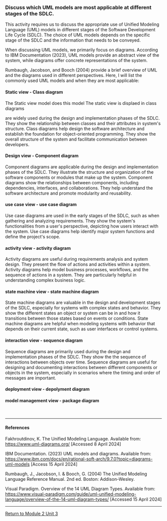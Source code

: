 ### Discuss which UML models are most applicable at different stages of the SDLC. 

This activity requires us to discuss the appropriate use of Unified Modeling Language (UML) models in different stages of the Software Development Life Cycle (SDLC). The choice of UML models depends on the specific stage of the SDLC and the information that needs to be conveyed.

When discussing UML models, we primarily focus on diagrams. According to IBM Documentation (2023), UML models provide an abstract view of the system, while diagrams offer concrete representations of the system.

Rumbaugh, Jacobson, and Booch (2004) provide a brief overview of UML and the diagrams used in different perspectives. Here, I will list the commonly used UML models and when they are most applicable:

#### Static view - Class diagram
The Static view model does  this model 
The static view is displaed in class diagrams

are widely used during the design and implementation phases of the SDLC. They show the relationship between classes and their attributes in system's structure. Class diagrams help design the software architecture and establish the foundation for object-oriented programming. They show the overall structure of the system and facilitate communication between developers.

#### Design view - Component diagram
Component diagrams are applicable during the design and implementation phases of the SDLC. They illustrate the structure and organization of the software components or modules that make up the system. Component diagrams show the relationships between components, including dependencies, interfaces, and collaborations. They help understand the software architecture and promote modularity and reusability.
   
#### use case view - use case diagram
Use case diagrams are used in the early stages of the SDLC, such as when gathering and analyzing requirements. They show the system's functionalities from a user's perspective, depicting how users interact with the system. Use case diagrams help identify major system functions and define the project's scope.

#### activity view - activity diagram
Activity diagrams are useful during requirements analysis and system design. They present the flow of actions and activities within a system. Activity diagrams help model business processes, workflows, and the sequence of actions in a system. They are particularly helpful in understanding complex business logic.

#### state machine view - state machine diagram 
State machine diagrams are valuable in the design and development stages of the SDLC, especially for systems with complex states and behavior. They show the different states an object or system can be in and how it transitions between those states based on events or conditions. State machine diagrams are helpful when modeling systems with behavior that depends on their current state, such as user interfaces or control systems.

#### interaction view - sequence diagram
Sequence diagrams are primarily used during the design and implementation phases of the SDLC. They show the the sequence of interactions between objects over time. Sequence diagrams are useful for designing and documenting interactions between different components or objects in the system, especially in scenarios where the timing and order of messages are important.

#### deployment view - depolyment diagram
#### model management view - package diagram   

<br>

---

#### References

Fakhroutdinov, K.  The Unified Modeling Language.  Available from: https://www.uml-diagrams.org/ [Accessed 8 April 2024]

IBM Documentation. (2023) UML models and diagrams.  Available from: https://www.ibm.com/docs/en/rational-soft-arch/9.7.0?topic=diagrams-uml-models [Access 15 April 2024] 

Rumbaugh, J., Jacobson, I. & Booch, G. (2004) The Unified Modeling Language Reference Manual. 2nd ed. Boston: Addison-Wesley.  

Visual Paradigm. Overview of the 14 UML Diagram Types.  Available from: https://www.visual-paradigm.com/guide/uml-unified-modeling-language/overview-of-the-14-uml-diagram-types/ [Accessed 15 April 2024]


---

[Return to Module 2 Unit 3](OOP_Unit03.md)
